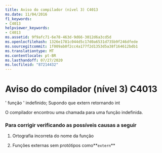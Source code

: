 ```yaml
---
title: Aviso do compilador (nível 3) C4013
ms.date: 11/04/2016
f1_keywords:
- C4013
helpviewer_keywords:
- C4013
ms.assetid: 9f9afc71-6e78-463d-9d66-3012d6a3cd5d
ms.openlocfilehash: 1326e1781c044d5c17d0a6531d735b9f246dfede
ms.sourcegitcommit: 1f009ab0f2cc4a177f2d1353d5a38f164612bdb1
ms.translationtype: MT
ms.contentlocale: pt-BR
ms.lasthandoff: 07/27/2020
ms.locfileid: "87214432"
---
```

# <a name="compiler-warning-level-3-c4013"></a>Aviso do compilador (nível 3) C4013

' função ' indefinido; Supondo que extern retornando int

O compilador encontrou uma chamada para uma função indefinida.

### <a name="to-fix-by-checking-the-following-possible-causes"></a>Para corrigir verificando as possíveis causas a seguir

1. Ortografia incorreta do nome da função

1. Funções externas sem protótipos como**`extern`**
